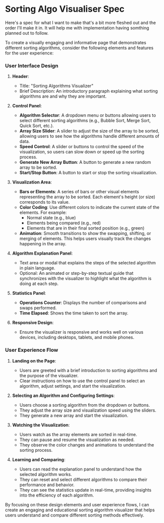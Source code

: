 # Sorting Algo Visualiser Spec

Here's a spec for what I want to make that's a bit more fleshed out and the order I'll make it in. It will help me with implementation having somthing planned out to follow.

To create a visually engaging and informative page that demonstrates different sorting algorithms, consider the following elements and features for the user experience:

### User Interface Design

1. **Header**:

   - Title: "Sorting Algorithms Visualizer"
   - Brief Description: An introductory paragraph explaining what sorting algorithms are and why they are important.

2. **Control Panel**:

   - **Algorithm Selector**: A dropdown menu or buttons allowing users to select different sorting algorithms (e.g., Bubble Sort, Merge Sort, Quick Sort, etc.).
   - **Array Size Slider**: A slider to adjust the size of the array to be sorted, allowing users to see how the algorithms handle different amounts of data.
   - **Speed Control**: A slider or buttons to control the speed of the visualization, so users can slow down or speed up the sorting process.
   - **Generate New Array Button**: A button to generate a new random array to be sorted.
   - **Start/Stop Button**: A button to start or stop the sorting visualization.

3. **Visualization Area**:

   - **Bars or Elements**: A series of bars or other visual elements representing the array to be sorted. Each element's height (or size) corresponds to its value.
   - **Color Coding**: Use different colors to indicate the current state of the elements. For example:
     - Normal state (e.g., blue)
     - Elements being compared (e.g., red)
     - Elements that are in their final sorted position (e.g., green)
   - **Animation**: Smooth transitions to show the swapping, shifting, or merging of elements. This helps users visually track the changes happening in the array.

4. **Algorithm Explanation Panel**:

   - Text area or modal that explains the steps of the selected algorithm in plain language.
   - Optional: An animated or step-by-step textual guide that synchronizes with the visualizer to highlight what the algorithm is doing at each step.

5. **Statistics Panel**:

   - **Operations Counter**: Displays the number of comparisons and swaps performed.
   - **Time Elapsed**: Shows the time taken to sort the array.

6. **Responsive Design**:
   - Ensure the visualizer is responsive and works well on various devices, including desktops, tablets, and mobile phones.

### User Experience Flow

1. **Landing on the Page**:

   - Users are greeted with a brief introduction to sorting algorithms and the purpose of the visualizer.
   - Clear instructions on how to use the control panel to select an algorithm, adjust settings, and start the visualization.

2. **Selecting an Algorithm and Configuring Settings**:

   - Users choose a sorting algorithm from the dropdown or buttons.
   - They adjust the array size and visualization speed using the sliders.
   - They generate a new array and start the visualization.

3. **Watching the Visualization**:

   - Users watch as the array elements are sorted in real-time.
   - They can pause and resume the visualization as needed.
   - They observe the color changes and animations to understand the sorting process.

4. **Learning and Comparing**:
   - Users can read the explanation panel to understand how the selected algorithm works.
   - They can reset and select different algorithms to compare their performance and behavior.
   - They can see the statistics update in real-time, providing insights into the efficiency of each algorithm.

By focusing on these design elements and user experience flows, I can create an engaging and educational sorting algorithm visualizer that helps users understand and compare different sorting methods effectively.
